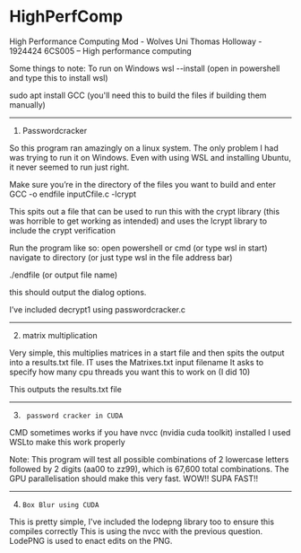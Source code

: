 # HighPerfComp
High Performance Computing Mod - Wolves Uni
Thomas Holloway - 1924424
6CS005 – High performance computing

Some things to note: To run on Windows
wsl --install 
(open in powershell and type this to install wsl)

sudo apt install GCC 
(you'll need this to build the files if building them manually)

--------------------------------------------------------------------------------------------------------
1.   Passwordcracker


So this program ran amazingly on a linux system. The only problem I had was trying to run it on Windows.
Even with using WSL and installing Ubuntu, it never seemed to run just right.

Make sure you’re in the directory of the files you want to build and enter
GCC -o endfile inputCfile.c -lcrypt

This spits out a file that can be used to run this with the crypt library (this was horrible to get working as intended) and uses the lcrypt library to include the crypt verification

Run the program like so:
open powershell or cmd (or type wsl in start) 
navigate to directory (or just type wsl in the file address bar)


./endfile (or output file name)


this should output the dialog options. 

I’ve included decrypt1 using passwordcracker.c

--------------------------------------------------------------------------------------------------------
2.    matrix multiplication


Very simple, this multiplies matrices in a start file and then spits the output into a results.txt file. 
IT uses the Matrixes.txt input filename
It asks to specify how many cpu threads you want this to work on (I did 10)


This outputs the results.txt file

--------------------------------------------------------------------------------------------------------
3.      password cracker in CUDA


CMD sometimes works if you have nvcc (nvidia cuda toolkit) installed
I used WSLto make this work properly 



Note: This program will test all possible combinations of 2 lowercase letters
followed by 2 digits (aa00 to zz99), which is 67,600 total combinations.
The GPU parallelisation should make this very fast. WOW!! SUPA FAST!!


--------------------------------------------------------------------------------------------------------
4.     Box Blur using CUDA


This is pretty simple, I've included the lodepng library too to ensure this compiles correctly 
This is using the nvcc with the previous question. LodePNG is used to enact edits on the PNG. 



